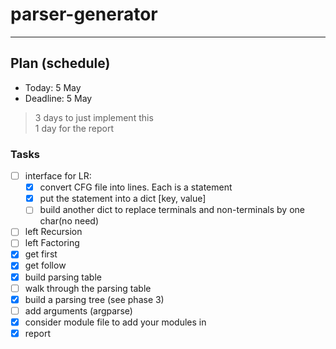 # parser-generator

---

## Plan (schedule)
* Today: 5 May
* Deadline: 5 May

> 3 days to just implement this<br>
> 1 day for the report

### Tasks
* [ ] interface for LR:
  * [x] convert CFG file into lines. Each is a statement
  * [x] put the statement into a dict [key, value]
  * [ ] build another dict to replace terminals and non-terminals by one char(no need)
* [ ] left Recursion
* [ ] left Factoring
* [X] get first
* [X] get follow
* [x] build parsing table
* [ ] walk through the parsing table
* [x] build a parsing tree (see phase 3)
* [ ] add arguments (argparse)
* [x] consider module file to add your modules in
* [x] report

